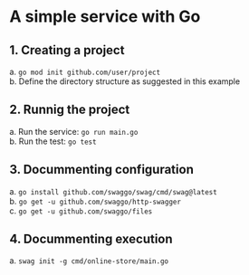 # A simple service with Go

## 1. Creating a project
a. `go mod init github.com/user/project` <br>
b. Define the directory structure as suggested in this example

## 2. Runnig the project
a. Run the service: `go run main.go` <br>
b. Run the test: `go test`

## 3. Docummenting configuration
a. `go install github.com/swaggo/swag/cmd/swag@latest` <br>
b. `go get -u github.com/swaggo/http-swagger` <br>
c. `go get -u github.com/swaggo/files`

## 4. Docummenting execution
a. `swag init -g cmd/online-store/main.go` 
